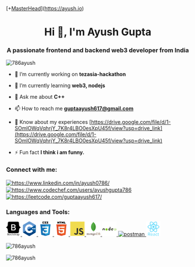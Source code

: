 [+[MasterHead](https://mir-s3-cdn-cf.behance.net/project_modules/1400/79731568097599.5b50bca477735.jpg)](https://ayush.io)
<h1 align="center">Hi 👋, I'm Ayush Gupta</h1>
<h3 align="center">A passionate frontend and backend web3 developer from India</h3>

<p align="left"> <img src="https://media.tenor.com/flflC6GFzO8AAAAd/sultan-alrefaei-programmer.gif" alt="786ayush" /> </p>

- 🔭 I’m currently working on **tezasia-hackathon**

- 🌱 I’m currently learning **web3, nodejs**

- 💬 Ask me about **C++**

- 📫 How to reach me **guptaayush617@gmail.com**

- 📄 Know about my experiences [https://drive.google.com/file/d/1-SOmlOWqVqhrjY_7K8r4LBO0esXpU45f/view?usp=drive_link](https://drive.google.com/file/d/1-SOmlOWqVqhrjY_7K8r4LBO0esXpU45f/view?usp=drive_link)

- ⚡ Fun fact **I think i am funny.**

<h3 align="left">Connect with me:</h3>
<p align="left">
<a href="https://linkedin.com/in/https://www.linkedin.com/in/ayush0786/" target="blank"><img align="center" src="https://raw.githubusercontent.com/rahuldkjain/github-profile-readme-generator/master/src/images/icons/Social/linked-in-alt.svg" alt="https://www.linkedin.com/in/ayush0786/" height="30" width="40" /></a>
<a href="https://www.codechef.com/users/https://www.codechef.com/users/ayushgupta786" target="blank"><img align="center" src="https://cdn.jsdelivr.net/npm/simple-icons@3.1.0/icons/codechef.svg" alt="https://www.codechef.com/users/ayushgupta786" height="30" width="40" /></a>
<a href="https://www.leetcode.com/https://leetcode.com/guptaayush617/" target="blank"><img align="center" src="https://raw.githubusercontent.com/rahuldkjain/github-profile-readme-generator/master/src/images/icons/Social/leet-code.svg" alt="https://leetcode.com/guptaayush617/" height="30" width="40" /></a>
</p>

<h3 align="left">Languages and Tools:</h3>
<p align="left"> <a href="https://getbootstrap.com" target="_blank" rel="noreferrer"> <img src="https://raw.githubusercontent.com/devicons/devicon/master/icons/bootstrap/bootstrap-plain-wordmark.svg" alt="bootstrap" width="40" height="40"/> </a> <a href="https://www.w3schools.com/cpp/" target="_blank" rel="noreferrer"> <img src="https://raw.githubusercontent.com/devicons/devicon/master/icons/cplusplus/cplusplus-original.svg" alt="cplusplus" width="40" height="40"/> </a> <a href="https://www.w3schools.com/css/" target="_blank" rel="noreferrer"> <img src="https://raw.githubusercontent.com/devicons/devicon/master/icons/css3/css3-original-wordmark.svg" alt="css3" width="40" height="40"/> </a> <a href="https://www.w3.org/html/" target="_blank" rel="noreferrer"> <img src="https://raw.githubusercontent.com/devicons/devicon/master/icons/html5/html5-original-wordmark.svg" alt="html5" width="40" height="40"/> </a> <a href="https://developer.mozilla.org/en-US/docs/Web/JavaScript" target="_blank" rel="noreferrer"> <img src="https://raw.githubusercontent.com/devicons/devicon/master/icons/javascript/javascript-original.svg" alt="javascript" width="40" height="40"/> </a> <a href="https://www.mongodb.com/" target="_blank" rel="noreferrer"> <img src="https://raw.githubusercontent.com/devicons/devicon/master/icons/mongodb/mongodb-original-wordmark.svg" alt="mongodb" width="40" height="40"/> </a> <a href="https://nodejs.org" target="_blank" rel="noreferrer"> <img src="https://raw.githubusercontent.com/devicons/devicon/master/icons/nodejs/nodejs-original-wordmark.svg" alt="nodejs" width="40" height="40"/> </a> <a href="https://postman.com" target="_blank" rel="noreferrer"> <img src="https://www.vectorlogo.zone/logos/getpostman/getpostman-icon.svg" alt="postman" width="40" height="40"/> </a> <a href="https://reactjs.org/" target="_blank" rel="noreferrer"> <img src="https://raw.githubusercontent.com/devicons/devicon/master/icons/react/react-original-wordmark.svg" alt="react" width="40" height="40"/> </a> </p>

<p><img align="center" src="https://github-readme-stats.vercel.app/api/top-langs?username=786ayush&show_icons=true&locale=en&layout=compact" alt="786ayush" /></p>

<p><img align="center" src="https://github-readme-streak-stats.herokuapp.com/?user=786ayush&" alt="786ayush" /></p>


